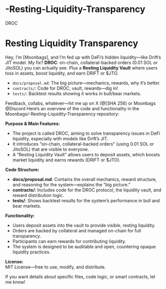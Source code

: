 # -Resting-Liquidity-Transparency
DROC
# Resting Liquidity Transparency
Hey, I’m [Moonbags], and I’m fed up with DeFi’s hidden liquidity—like Drift’s JIT model. My fix? **DROC**: on-chain, collateral-backed orders (0.01 SOL or JitoSOL) you can actually see. Plus a **Resting Liquidity Vault** where users toss in assets, boost liquidity, and earn DRIFT or $JTO. 

- `docs/proposal.md`: The big picture—mechanics, rewards, why it’s better.
- `contracts/`: Code for DROC, vault, rewards—dig in!
- `tests/`: Backtest results showing it works in bull/bear markets.

Feedback, collabs, whatever—hit me up on X (@[SHA 256) or Moonbags @Discord
Here’s an overview of the code and functionality in the Moonbags/-Resting-Liquidity-Transparency repository:

**Purpose & Main Features:**
- The project is called DROC, aiming to solve transparency issues in DeFi liquidity, especially with models like Drift’s JIT.
- It introduces “on-chain, collateral-backed orders” (using 0.01 SOL or JitoSOL) that are visible to everyone.
- A “Resting Liquidity Vault” allows users to deposit assets, which boosts market liquidity and earns rewards (DRIFT or $JTO).

**Code Structure:**
- **docs/proposal.md**: Contains the overall mechanics, reward structure, and reasoning for the system—explains the “big picture.”
- **contracts/**: Includes code for the DROC protocol, the liquidity vault, and reward distribution logic.
- **tests/**: Shows backtest results for the system’s performance in bull and bear markets.

**Functionality:**
- Users deposit assets into the vault to provide visible, resting liquidity.
- Orders are backed by collateral and managed on-chain for full transparency.
- Participants can earn rewards for contributing liquidity.
- The system is designed to be auditable and open, countering opaque liquidity practices.

**License:**  
MIT License—free to use, modify, and distribute.

If you want details about specific files, code logic, or smart contracts, let me know!
